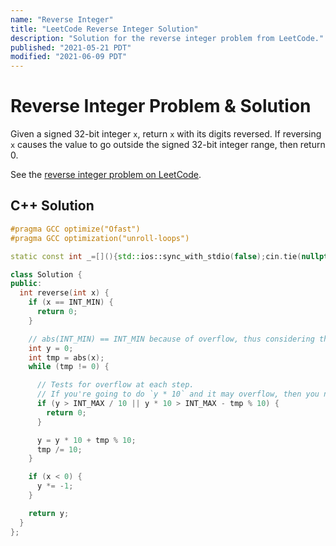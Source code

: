 ```yaml
---
name: "Reverse Integer"
title: "LeetCode Reverse Integer Solution"
description: "Solution for the reverse integer problem from LeetCode."
published: "2021-05-21 PDT"
modified: "2021-06-09 PDT"
---
```


# Reverse Integer Problem & Solution

Given a signed 32-bit integer `x`, return `x` with its digits reversed. If reversing `x` causes the value to go outside the signed 32-bit integer range, then return 0.

See the [reverse integer problem on LeetCode](https://leetcode.com/problems/reverse-integer).

## C++ Solution

```cpp
#pragma GCC optimize("Ofast")
#pragma GCC optimization("unroll-loops")

static const int _=[](){std::ios::sync_with_stdio(false);cin.tie(nullptr);cout.tie(nullptr);return 0;}();

class Solution {
public:
  int reverse(int x) {
    if (x == INT_MIN) {
      return 0;
    }

    // abs(INT_MIN) == INT_MIN because of overflow, thus considering the edge case above.
    int y = 0;
    int tmp = abs(x);
    while (tmp != 0) {

      // Tests for overflow at each step.
      // If you're going to do `y * 10` and it may overflow, then you need to test for `y > INT_MAX / 10`.
      if (y > INT_MAX / 10 || y * 10 > INT_MAX - tmp % 10) {
        return 0;
      }

      y = y * 10 + tmp % 10;
      tmp /= 10;
    }

    if (x < 0) {
      y *= -1;
    }

    return y;
  }
};
```
